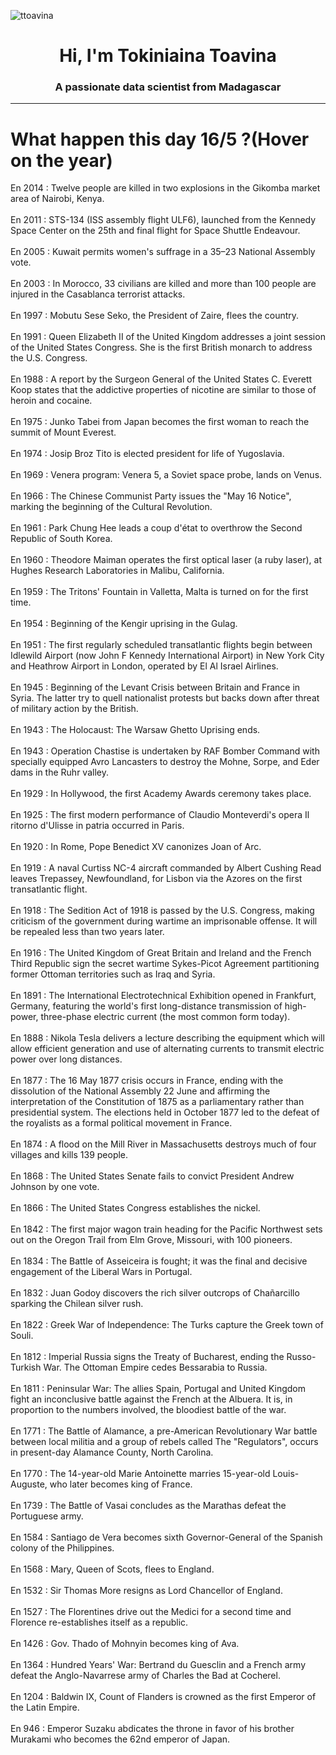 
<p align="left"> <img src="https://komarev.com/ghpvc/?username=ttoavina&label=Profile%20views&color=0e75b6&style=flat" alt="ttoavina" /> </p>
<h1 align="center">Hi, I'm Tokiniaina Toavina</h1>
<h3 align="center">A passionate data scientist from Madagascar</h3>
    
<hr/>
<h1> What happen this day 16/5 ?(Hover on the year)</h1>

En 2014 : Twelve people are killed in two explosions in the Gikomba market area of Nairobi, Kenya.
<br/><br/>
En 2011 : STS-134 (ISS assembly flight ULF6), launched from the Kennedy Space Center on the 25th and final flight for Space Shuttle Endeavour.
<br/><br/>
En 2005 : Kuwait permits women's suffrage in a 35–23 National Assembly vote.
<br/><br/>
En 2003 : In Morocco, 33 civilians are killed and more than 100 people are injured in the Casablanca terrorist attacks.
<br/><br/>
En 1997 : Mobutu Sese Seko, the President of Zaire, flees the country.
<br/><br/>
En 1991 : Queen Elizabeth II of the United Kingdom addresses a joint session of the United States Congress. She is the first British monarch to address the U.S. Congress.
<br/><br/>
En 1988 : A report by the Surgeon General of the United States C. Everett Koop states that the addictive properties of nicotine are similar to those of heroin and cocaine.
<br/><br/>
En 1975 : Junko Tabei from Japan becomes the first woman to reach the summit of Mount Everest.
<br/><br/>
En 1974 : Josip Broz Tito is elected president for life of Yugoslavia.
<br/><br/>
En 1969 : Venera program: Venera 5, a Soviet space probe, lands on Venus.
<br/><br/>
En 1966 : The Chinese Communist Party issues the "May 16 Notice", marking the beginning of the Cultural Revolution.
<br/><br/>
En 1961 : Park Chung Hee leads a coup d'état to overthrow the Second Republic of South Korea.
<br/><br/>
En 1960 : Theodore Maiman operates the first optical laser (a ruby laser), at Hughes Research Laboratories in Malibu, California.
<br/><br/>
En 1959 : The Tritons' Fountain in Valletta, Malta is turned on for the first time.
<br/><br/>
En 1954 : Beginning of the Kengir uprising in the Gulag.
<br/><br/>
En 1951 : The first regularly scheduled transatlantic flights begin between Idlewild Airport (now John F Kennedy International Airport) in New York City and Heathrow Airport in London, operated by El Al Israel Airlines.
<br/><br/>
En 1945 : Beginning of the Levant Crisis between Britain and France in Syria. The latter try to quell nationalist protests but backs down after threat of military action by the British.
<br/><br/>
En 1943 : The Holocaust: The Warsaw Ghetto Uprising ends.
<br/><br/>
En 1943 : Operation Chastise is undertaken by RAF Bomber Command with specially equipped Avro Lancasters to destroy the Mohne, Sorpe, and Eder dams in the Ruhr valley.
<br/><br/>
En 1929 : In Hollywood, the first Academy Awards ceremony takes place.
<br/><br/>
En 1925 : The first modern performance of Claudio Monteverdi's opera Il ritorno d'Ulisse in patria occurred in Paris.
<br/><br/>
En 1920 : In Rome, Pope Benedict XV canonizes Joan of Arc.
<br/><br/>
En 1919 : A naval Curtiss NC-4 aircraft commanded by Albert Cushing Read leaves Trepassey, Newfoundland, for Lisbon via the Azores on the first transatlantic flight.
<br/><br/>
En 1918 : The Sedition Act of 1918 is passed by the U.S. Congress, making criticism of the government during wartime an imprisonable offense. It will be repealed less than two years later.
<br/><br/>
En 1916 : The United Kingdom of Great Britain and Ireland and the French Third Republic sign the secret wartime Sykes-Picot Agreement partitioning former Ottoman territories such as Iraq and Syria.
<br/><br/>
En 1891 : The International Electrotechnical Exhibition opened in Frankfurt, Germany, featuring the world's first long-distance transmission of high-power, three-phase electric current (the most common form today).
<br/><br/>
En 1888 : Nikola Tesla delivers a lecture describing the equipment which will allow efficient generation and use of alternating currents to transmit electric power over long distances.
<br/><br/>
En 1877 : The 16 May 1877 crisis occurs in France, ending with the dissolution of the National Assembly 22 June and affirming the interpretation of the Constitution of 1875 as a parliamentary rather than presidential system. The elections held in October 1877 led to the defeat of the royalists as a formal political movement in France.
<br/><br/>
En 1874 : A flood on the Mill River in Massachusetts destroys much of four villages and kills 139 people.
<br/><br/>
En 1868 : The United States Senate fails to convict President Andrew Johnson by one vote.
<br/><br/>
En 1866 : The United States Congress establishes the nickel.
<br/><br/>
En 1842 : The first major wagon train heading for the Pacific Northwest sets out on the Oregon Trail from Elm Grove, Missouri, with 100 pioneers.
<br/><br/>
En 1834 : The Battle of Asseiceira is fought; it was the final and decisive engagement of the Liberal Wars in Portugal.
<br/><br/>
En 1832 : Juan Godoy discovers the rich silver outcrops of Chañarcillo sparking the Chilean silver rush.
<br/><br/>
En 1822 : Greek War of Independence: The Turks capture the Greek town of Souli.
<br/><br/>
En 1812 : Imperial Russia signs the Treaty of Bucharest, ending the Russo-Turkish War. The Ottoman Empire cedes Bessarabia to Russia.
<br/><br/>
En 1811 : Peninsular War: The allies Spain, Portugal and United Kingdom fight an inconclusive battle against the French at the Albuera. It is, in proportion to the numbers involved, the bloodiest battle of the war.
<br/><br/>
En 1771 : The Battle of Alamance, a pre-American Revolutionary War battle between local militia and a group of rebels called The "Regulators", occurs in present-day Alamance County, North Carolina.
<br/><br/>
En 1770 : The 14-year-old Marie Antoinette marries 15-year-old Louis-Auguste, who later becomes king of France.
<br/><br/>
En 1739 : The Battle of Vasai concludes as the Marathas defeat the Portuguese army.
<br/><br/>
En 1584 : Santiago de Vera becomes sixth Governor-General of the Spanish colony of the Philippines.
<br/><br/>
En 1568 : Mary, Queen of Scots, flees to England.
<br/><br/>
En 1532 : Sir Thomas More resigns as Lord Chancellor of England.
<br/><br/>
En 1527 : The Florentines drive out the Medici for a second time and Florence re-establishes itself as a republic.
<br/><br/>
En 1426 : Gov. Thado of Mohnyin becomes king of Ava.
<br/><br/>
En 1364 : Hundred Years' War: Bertrand du Guesclin and a French army defeat the Anglo-Navarrese army of Charles the Bad at Cocherel.
<br/><br/>
En 1204 : Baldwin IX, Count of Flanders is crowned as the first Emperor of the Latin Empire.
<br/><br/>
En 946 : Emperor Suzaku abdicates the throne in favor of his brother Murakami who becomes the 62nd emperor of Japan.
<br/><br/>
